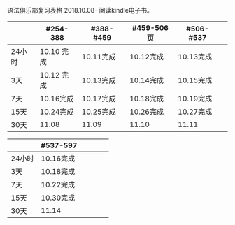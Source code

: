 语法俱乐部复习表格 2018.10.08-
阅读kindle电子书。

|  |#254-388  |#388- #459|#459-506页|#506-#537||
|--------|--------|--|--|--|--|
|24小时|10.10 完成 |10.11完成|10.12完成|10.13完成 ||
|3天|10.12 完成|10.13完成|10.14完成| 10.15完成||
|7天|10.16完成|10.17完成|10.18完成|10.19完成||
|15天|10.24完成|10.25完成|10.26完成|10.27完成||
|30天|11.08|11.09|11.10|11.11|||




|  |#537-597  |||||
|--------|--------|--|--|--|--|
|24小时|10.16完成 ||| ||
|3天|10.18完成 ||| ||
|7天|10.22完成|||||
|15天|10.30完成|||||
|30天|11.14||||||


	